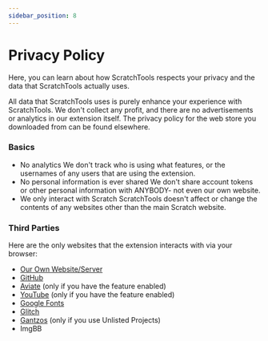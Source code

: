 ```yaml
---
sidebar_position: 8
---
```

# Privacy Policy
Here, you can learn about how ScratchTools respects your privacy and the data that ScratchTools actually uses.

All data that ScratchTools uses is purely enhance your experience with ScratchTools. We don't collect any profit, and there are no advertisements or analytics in our extension itself. The privacy policy for the web store you downloaded from can be found elsewhere.

### Basics
- No analytics
We don't track who is using what features, or the usernames of any users that are using the extension.
- No personal information is ever shared
We don't share account tokens or other personal information with ANYBODY- not even our own website.
- We only interact with Scratch
ScratchTools doesn't affect or change the contents of any websites other than the main Scratch website.

### Third Parties
Here are the only websites that the extension interacts with via your browser:
- [Our Own Website/Server](https://scratchtools.app)
- [GitHub](https://github.com)
- [Aviate](https://aviateapp.eu.org) (only if you have the feature enabled)
- [YouTube](https://youtube.com) (only if you have the feature enabled)
- [Google Fonts](https://fonts.google.com)
- [Glitch](https://glitch.com)
- [Gantzos](https://gantzos.com) (only if you use Unlisted Projects)
- ImgBB